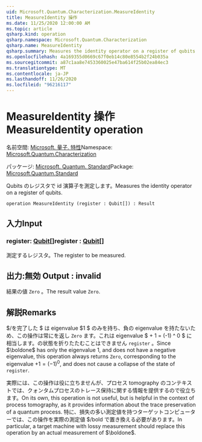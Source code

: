 ```yaml
---
uid: Microsoft.Quantum.Characterization.MeasureIdentity
title: MeasureIdentity 操作
ms.date: 11/25/2020 12:00:00 AM
ms.topic: article
qsharp.kind: operation
qsharp.namespace: Microsoft.Quantum.Characterization
qsharp.name: MeasureIdentity
qsharp.summary: Measures the identity operator on a register of qubits.
ms.openlocfilehash: 4a169355d0669c67f0eb14c80e8554b2f24b035a
ms.sourcegitcommit: a87c1aa8e7453360025e47ba614f25b02ea84ec3
ms.translationtype: MT
ms.contentlocale: ja-JP
ms.lasthandoff: 11/26/2020
ms.locfileid: "96216117"
---
```

# <a name="measureidentity-operation"></a><span data-ttu-id="5763c-102">MeasureIdentity 操作</span><span class="sxs-lookup"><span data-stu-id="5763c-102">MeasureIdentity operation</span></span>

<span data-ttu-id="5763c-103">名前空間: [Microsoft. 量子. 特性](xref:Microsoft.Quantum.Characterization)</span><span class="sxs-lookup"><span data-stu-id="5763c-103">Namespace: [Microsoft.Quantum.Characterization](xref:Microsoft.Quantum.Characterization)</span></span>

<span data-ttu-id="5763c-104">パッケージ: [Microsoft. Quantum. Standard](https://nuget.org/packages/Microsoft.Quantum.Standard)</span><span class="sxs-lookup"><span data-stu-id="5763c-104">Package: [Microsoft.Quantum.Standard](https://nuget.org/packages/Microsoft.Quantum.Standard)</span></span>


<span data-ttu-id="5763c-105">Qubits のレジスタで id 演算子を測定します。</span><span class="sxs-lookup"><span data-stu-id="5763c-105">Measures the identity operator on a register of qubits.</span></span>

```qsharp
operation MeasureIdentity (register : Qubit[]) : Result
```


## <a name="input"></a><span data-ttu-id="5763c-106">入力</span><span class="sxs-lookup"><span data-stu-id="5763c-106">Input</span></span>

### <a name="register--qubit"></a><span data-ttu-id="5763c-107">register: [Qubit](xref:microsoft.quantum.lang-ref.qubit)[]</span><span class="sxs-lookup"><span data-stu-id="5763c-107">register : [Qubit](xref:microsoft.quantum.lang-ref.qubit)[]</span></span>

<span data-ttu-id="5763c-108">測定するレジスタ。</span><span class="sxs-lookup"><span data-stu-id="5763c-108">The register to be measured.</span></span>



## <a name="output--__invalidresult__"></a><span data-ttu-id="5763c-109">出力:__無効 <Result>__</span><span class="sxs-lookup"><span data-stu-id="5763c-109">Output : __invalid<Result>__</span></span>

<span data-ttu-id="5763c-110">結果の値 `Zero` 。</span><span class="sxs-lookup"><span data-stu-id="5763c-110">The result value `Zero`.</span></span>

## <a name="remarks"></a><span data-ttu-id="5763c-111">解説</span><span class="sxs-lookup"><span data-stu-id="5763c-111">Remarks</span></span>

<span data-ttu-id="5763c-112">$/を完了した $ は eigenvalue $1 $ のみを持ち、負の eigenvalue を持たないため、この操作は常にを返し `Zero` ます。これは eigenvalue $ + 1 = (-1) ^ 0 $ に相当します。の状態を折りたたむことはできません `register` 。</span><span class="sxs-lookup"><span data-stu-id="5763c-112">Since $\boldone$ has only the eigenvalue $1$, and does not have a negative eigenvalue, this operation always returns `Zero`, corresponding to the eigenvalue $+1 = (-1)^0$, and does not cause a collapse of the state of `register`.</span></span>

<span data-ttu-id="5763c-113">実際には、この操作は役に立ちませんが、プロセス tomography のコンテキストでは、クォンタムプロセスのトレース保持に関する情報を提供するので役立ちます。</span><span class="sxs-lookup"><span data-stu-id="5763c-113">On its own, this operation is not useful, but is helpful in the context of process tomography, as it provides information about the trace preservation of a quantum process.</span></span>
<span data-ttu-id="5763c-114">特に、損失の多い測定値を持つターゲットコンピューターでは、この操作を実際の測定値 $/bold で置き換える必要があります。</span><span class="sxs-lookup"><span data-stu-id="5763c-114">In particular, a target machine with lossy measurement should replace this operation by an actual measurement of $\boldone$.</span></span>